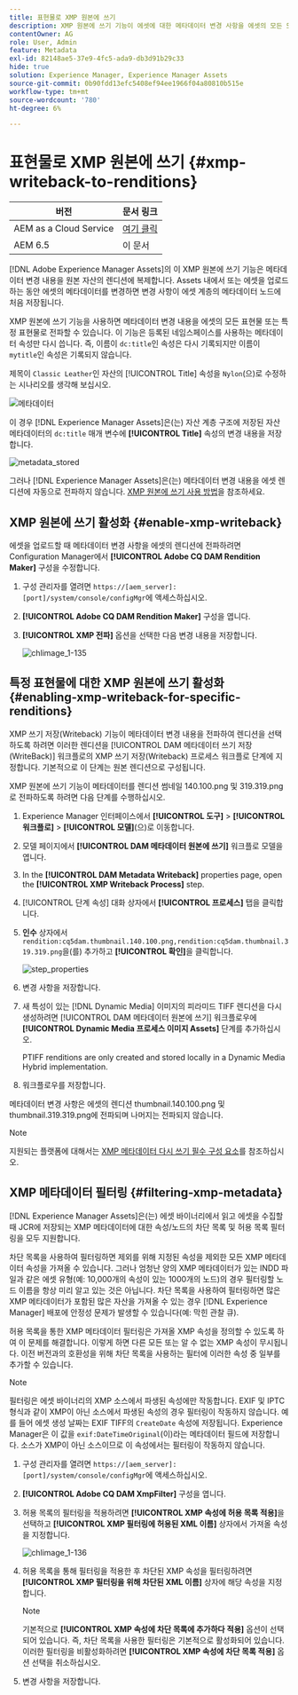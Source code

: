 ```yaml
---
title: 표현물로 XMP 원본에 쓰기
description: XMP 원본에 쓰기 기능이 에셋에 대한 메타데이터 변경 사항을 에셋의 모든 또는 특정 변환에 전파하는 방법을 알아봅니다.
contentOwner: AG
role: User, Admin
feature: Metadata
exl-id: 82148ae5-37e9-4fc5-ada9-db3d91b29c33
hide: true
solution: Experience Manager, Experience Manager Assets
source-git-commit: 0b90fdd13efc5408ef94ee1966f04a80810b515e
workflow-type: tm+mt
source-wordcount: '780'
ht-degree: 6%

---
```


# 표현물로 XMP 원본에 쓰기 {#xmp-writeback-to-renditions}

| 버전 | 문서 링크 |
| -------- | ---------------------------- |
| AEM as a Cloud Service | [여기 클릭](https://experienceleague.adobe.com/en/docs/experience-manager-cloud-service/content/assets/admin/xmp-metadata) |
| AEM 6.5 | 이 문서 |

[!DNL Adobe Experience Manager Assets]의 이 XMP 원본에 쓰기 기능은 메타데이터 변경 내용을 원본 자산의 렌디션에 복제합니다. Assets 내에서 또는 에셋을 업로드하는 동안 에셋의 메타데이터를 변경하면 변경 사항이 에셋 계층의 메타데이터 노드에 처음 저장됩니다.

XMP 원본에 쓰기 기능을 사용하면 메타데이터 변경 내용을 에셋의 모든 표현물 또는 특정 표현물로 전파할 수 있습니다. 이 기능은 등록된 네임스페이스를 사용하는 메타데이터 속성만 다시 씁니다. 즉, 이름이 `dc:title`인 속성은 다시 기록되지만 이름이 `mytitle`인 속성은 기록되지 않습니다.

제목이 `Classic Leather`인 자산의 [!UICONTROL Title] 속성을 `Nylon`(으)로 수정하는 시나리오를 생각해 보십시오.

![메타데이터](assets/metadata.png)

이 경우 [!DNL Experience Manager Assets]은(는) 자산 계층 구조에 저장된 자산 메타데이터의 `dc:title` 매개 변수에 **[!UICONTROL Title]** 속성의 변경 내용을 저장합니다.

![metadata_stored](assets/metadata_stored.png)

그러나 [!DNL Experience Manager Assets]은(는) 메타데이터 변경 내용을 에셋 렌디션에 자동으로 전파하지 않습니다. [XMP 원본에 쓰기 사용 방법](#enable-xmp-writeback)을 참조하세요.

## XMP 원본에 쓰기 활성화 {#enable-xmp-writeback}

에셋을 업로드할 때 메타데이터 변경 사항을 에셋의 렌디션에 전파하려면 Configuration Manager에서 **[!UICONTROL Adobe CQ DAM Rendition Maker]** 구성을 수정합니다.

1. 구성 관리자를 열려면 `https://[aem_server]:[port]/system/console/configMgr`에 액세스하십시오.
1. **[!UICONTROL Adobe CQ DAM Rendition Maker]** 구성을 엽니다.
1. **[!UICONTROL XMP 전파]** 옵션을 선택한 다음 변경 내용을 저장합니다.

   ![chlimage_1-135](assets/chlimage_1-346.png)

## 특정 표현물에 대한 XMP 원본에 쓰기 활성화 {#enabling-xmp-writeback-for-specific-renditions}

XMP 쓰기 저장(Writeback) 기능이 메타데이터 변경 내용을 전파하여 렌디션을 선택하도록 하려면 이러한 렌디션을 [!UICONTROL DAM 메타데이터 쓰기 저장(WriteBack)] 워크플로의 XMP 쓰기 저장(Writeback) 프로세스 워크플로 단계에 지정합니다. 기본적으로 이 단계는 원본 렌디션으로 구성됩니다.

XMP 원본에 쓰기 기능이 메타데이터를 렌디션 썸네일 140.100.png 및 319.319.png로 전파하도록 하려면 다음 단계를 수행하십시오.

1. Experience Manager 인터페이스에서 **[!UICONTROL 도구]** > **[!UICONTROL 워크플로]** > **[!UICONTROL 모델]**(으)로 이동합니다.
1. 모델 페이지에서 **[!UICONTROL DAM 메타데이터 원본에 쓰기]** 워크플로 모델을 엽니다.
1. In the **[!UICONTROL DAM Metadata Writeback]** properties page, open the **[!UICONTROL XMP Writeback Process]** step.
1. [!UICONTROL 단계 속성] 대화 상자에서 **[!UICONTROL 프로세스]** 탭을 클릭합니다.
1. **인수** 상자에서 `rendition:cq5dam.thumbnail.140.100.png,rendition:cq5dam.thumbnail.319.319.png`을(를) 추가하고 **[!UICONTROL 확인]**&#x200B;을 클릭합니다.

   ![step_properties](assets/step_properties.png)

1. 변경 사항을 저장합니다.
1. 새 특성이 있는 [!DNL Dynamic Media] 이미지의 피라미드 TIFF 렌디션을 다시 생성하려면 [!UICONTROL DAM 메타데이터 원본에 쓰기] 워크플로우에 **[!UICONTROL Dynamic Media 프로세스 이미지 Assets]** 단계를 추가하십시오.

   PTIFF renditions are only created and stored locally in a Dynamic Media Hybrid implementation.

1. 워크플로우를 저장합니다.

메타데이터 변경 사항은 에셋의 렌디션 thumbnail.140.100.png 및 thumbnail.319.319.png에 전파되며 나머지는 전파되지 않습니다.

>[!NOTE]
>
>지원되는 플랫폼에 대해서는 [XMP 메타데이터 다시 쓰기 필수 구성 요소](/help/sites-deploying/technical-requirements.md#requirements-for-aem-assets-xmp-metadata-write-back)를 참조하십시오.

## XMP 메타데이터 필터링 {#filtering-xmp-metadata}

[!DNL Experience Manager Assets]은(는) 에셋 바이너리에서 읽고 에셋을 수집할 때 JCR에 저장되는 XMP 메타데이터에 대한 속성/노드의 차단 목록 및 허용 목록 필터링을 모두 지원합니다.

차단 목록을 사용하여 필터링하면 제외를 위해 지정된 속성을 제외한 모든 XMP 메타데이터 속성을 가져올 수 있습니다. 그러나 엄청난 양의 XMP 메타데이터가 있는 INDD 파일과 같은 에셋 유형(예: 10,000개의 속성이 있는 1000개의 노드)의 경우 필터링할 노드 이름을 항상 미리 알고 있는 것은 아닙니다. 차단 목록을 사용하여 필터링하면 많은 XMP 메타데이터가 포함된 많은 자산을 가져올 수 있는 경우 [!DNL Experience Manager] 배포에 안정성 문제가 발생할 수 있습니다(예: 막힌 관찰 큐).

허용 목록을 통한 XMP 메타데이터 필터링은 가져올 XMP 속성을 정의할 수 있도록 하여 이 문제를 해결합니다. 이렇게 하면 다른 모든 또는 알 수 없는 XMP 속성이 무시됩니다. 이전 버전과의 호환성을 위해 차단 목록을 사용하는 필터에 이러한 속성 중 일부를 추가할 수 있습니다.

>[!NOTE]
>
>필터링은 에셋 바이너리의 XMP 소스에서 파생된 속성에만 작동합니다. EXIF 및 IPTC 형식과 같이 XMP이 아닌 소스에서 파생된 속성의 경우 필터링이 작동하지 않습니다. 예를 들어 에셋 생성 날짜는 EXIF TIFF의 `CreateDate` 속성에 저장됩니다. Experience Manager은 이 값을 `exif:DateTimeOriginal`(이)라는 메타데이터 필드에 저장합니다. 소스가 XMP이 아닌 소스이므로 이 속성에서는 필터링이 작동하지 않습니다.

1. 구성 관리자를 열려면 `https://[aem_server]:[port]/system/console/configMgr`에 액세스하십시오.
1. **[!UICONTROL Adobe CQ DAM XmpFilter]** 구성을 엽니다.
1. 허용 목록의 필터링을 적용하려면 **[!UICONTROL XMP 속성에 허용 목록 적용]**&#x200B;을 선택하고 **[!UICONTROL XMP 필터링에 허용된 XML 이름]** 상자에서 가져올 속성을 지정합니다.

   ![chlimage_1-136](assets/chlimage_1-347.png)

1. 허용 목록을 통해 필터링을 적용한 후 차단된 XMP 속성을 필터링하려면 **[!UICONTROL XMP 필터링을 위해 차단된 XML 이름]** 상자에 해당 속성을 지정합니다.

   >[!NOTE]
   >
   >기본적으로 **[!UICONTROL XMP 속성에 차단 목록에 추가하다 적용]** 옵션이 선택되어 있습니다. 즉, 차단 목록을 사용한 필터링은 기본적으로 활성화되어 있습니다. 이러한 필터링을 비활성화하려면 **[!UICONTROL XMP 속성에 차단 목록 적용]** 옵션 선택을 취소하십시오.

1. 변경 사항을 저장합니다.
